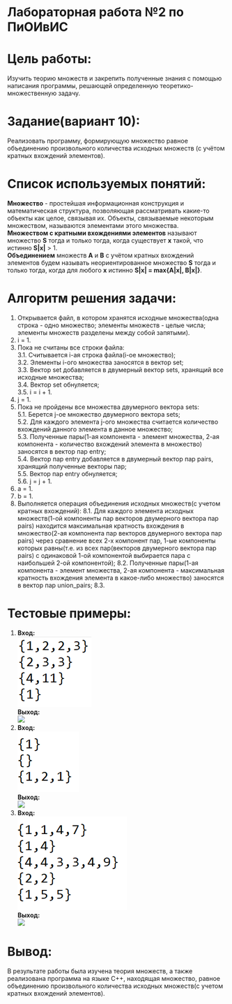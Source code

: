 # Лабораторная работа №2 по ПиОИвИС
# Цель работы:
Изучить теорию множеств и закрепить полученные знания с помощью написания программы, решающей определенную теоретико-множественную задачу.
# Задание(вариант 10):
Реализовать программу, формирующую множество равное объединению произвольного количества исходных множеств (с учётом кратных вхождений элементов).
# Список используемых понятий:
**Множество** - простейшая информационная конструкция и математическая структура, позволяющая рассматривать какие-то объекты как целое, связывая их. Объекты, связываемые некоторым множеством, называются элементами этого множества.  
**Множеством с кратными вхождениями элементов** называют множество **S** тогда и только тогда, когда существует **x** такой, что истинно **S|x|** > 1.  
**Объединением** множеств **A** и **B** с учётом кратных вхождений элементов будем называть неориентированное множество **S** тогда и только тогда, когда для любого **x** истинно **S|x| = max{A|x|, B|x|}**.
# Алгоритм решения задачи:
1. Открывается файл, в котором хранятся исходные множества(одна строка - одно множество; элементы множеств - целые числа; элементы множеств разделены между собой запятыми).
2. i = 1.
3. Пока не считаны все строки файла:  
    3.1. Считывается i-ая строка файла(i-ое множество);  
    3.2. Элементы i-ого множества заносятся в вектор set;  
    3.3. Вектор set добавляется в двумерный вектор sets, хранящий все исходные множества;  
    3.4. Вектор set обнуляется;  
    3.5. i = i + 1.  
4. j = 1.
5. Пока не пройдены все множества двумерного вектора sets:  
    5.1. Берется j-ое множество двумерного вектора sets;  
    5.2. Для каждого элемента j-ого множества считается количество вхождений данного элемента в данное множество;  
    5.3. Полученные пары(1-ая компонента - элемент множества, 2-ая компонента - количество вхождений элемента в множество) заносятся в вектор пар entry;  
    5.4. Вектор пар entry добавляется в двумерный вектор пар pairs, хранящий полученные векторы пар;  
    5.5. Вектор пар entry обнуляется;  
    5.6. j = j + 1.  
6. a = 1.
7. b = 1.
8. Выполняется операция объединения исходных множеств(с учетом кратных вхождений):
    8.1. Для каждого элемента исходных множеств(1-ой компоненты пар векторов двумерного вектора пар pairs) находится максимальная кратность вхождения в множество(2-ая компонента пар векторов двумерного вектора пар pairs) через сравнение всех 2-х компонент пар, 1-ые компоненты которых равны(т.е. из всех пар(векторов двумерного вектора пар pairs) с одинаковой 1-ой компонентой выбирается пара с наибольшей 2-ой компонентой);
    8.2. Полученные пары(1-ая компонента - элемент множества, 2-ая компонента - максимальная кратность вхождения элемента в какое-либо множество) заносятся в вектор пар union_pairs;
8.3. 
# Тестовые примеры:
1) **Вход:**  
![](photos/test1_input.png)  
**Выход:**  
![](photos/test1.output.png)  
2) **Вход:**  
![](photos/test2_input.png)  
**Выход:**  
![](photos/test2.output.png)  
3) **Вход:**  
![](photos/test3_input.png)  
**Выход:**  
![](photos/test3.output.png)  
# Вывод:
В результате работы была изучена теория множеств, а также реализована программа на языке С++, находящая множество, равное объединению произвольного количества исходных множеств(с учетом кратных вхождений элементов).
